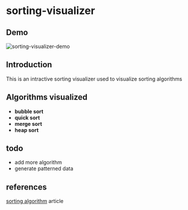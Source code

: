 # sorting-visualizer

## Demo 
![sorting-visualizer-demo](https://user-images.githubusercontent.com/54121714/236683698-1ffbd315-cd6d-4f87-9f84-d3e85458b2ca.gif)

## Introduction 
This is an intractive sorting visualizer used to visualize sorting algorithms  

## Algorithms visualized 
- **bubble sort**
- **quick sort** 
- **merge sort**
- **heap sort**

## todo
- add more algorithm 
- generate patterned data 

## references 

[sorting algorithm](https://en.wikipedia.org/wiki/Sorting_algorithm) article
